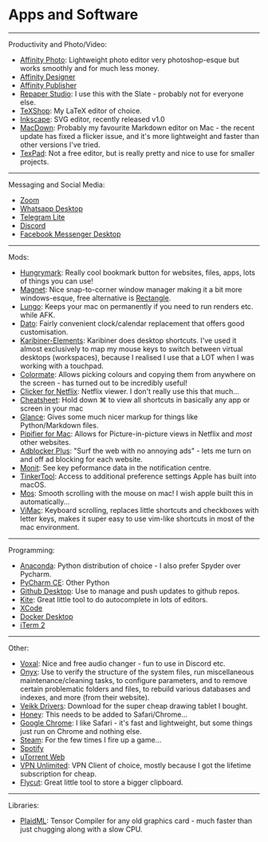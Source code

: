 # Apps and Software

---
Productivity and Photo/Video:

- [Affinity Photo](https://affinity.serif.com/en-gb/photo/): Lightweight photo editor very photoshop-esque but works smoothly and for much less money.
- [Affinity Designer](https://affinity.serif.com/en-gb/designer/)
- [Affinity Publisher](https://affinity.serif.com/en-gb/publisher/)
- [Repaper Studio](https://www.iskn.co/repaper/app/): I use this with the Slate - probably not for everyone else.
- [TeXShop](https://pages.uoregon.edu/koch/texshop/obtaining.html): My LaTeX editor of choice.
- [Inkscape](https://inkscape.org): SVG editor, recently released v1.0
- [MacDown](https://macdown.uranusjr.com): Probably my favourite Markdown editor on Mac - the recent update has fixed a flicker issue, and it's more lightweight and faster than other versions I've tried.
- [TexPad](https://apps.apple.com/sg/app/texpad-latex-editor/id458866234?mt=12): Not a free editor, but is really pretty and nice to use for smaller projects.

---
Messaging and Social Media:

- [Zoom](https://zoom.us)
- [Whatsapp Desktop](https://www.whatsapp.com/download)
- [Telegram Lite](https://apps.apple.com/sg/app/telegram-lite/id946399090?mt=12)
- [Discord](https://discord.com)
- [Facebook Messenger Desktop](https://www.messenger.com/desktop)

---
Mods:

- [Hungrymark](https://apps.apple.com/sg/app/hungrymark/id1482778901?mt=12): Really cool bookmark button for websites, files, apps, lots of things you can use!
- [Magnet](https://apps.apple.com/sg/app/magnet/id441258766?mt=12): Nice snap-to-corner window manager making it a bit more windows-esque, free alternative is [Rectangle](https://rectangleapp.com).
- [Lungo](https://apps.apple.com/sg/app-bundle/sindres-menu-bar-bundle/id1439413445?mt=12): Keeps your mac on permanently if you need to run renders etc. while AFK.
- [Dato](https://apps.apple.com/sg/app/dato/id1470584107?mt=12): Fairly convenient clock/calendar replacement that offers good customisation.
- [Karibiner-Elements](https://karabiner-elements.pqrs.org): Karibiner does desktop shortcuts. I've used it almost exclusively to map my mouse keys to switch between virtual desktops (workspaces), because I realised I use that a LOT when I was working with a touchpad.
- [Colormate](https://apps.apple.com/us/app/colormate-picker-organizer/id1514980873?mt=12): Allows picking colours and copying them from anywhere on the screen - has turned out to be incredibly useful!
- [Clicker for Netflix](https://www.dbklabs.com/clicker-for-netflix/): Netflix viewer. I don't really use this that much...
- [Cheatsheet](https://www.macupdate.com/app/mac/43222/cheatsheet): Hold down ⌘ to view all shortcuts in basically any app or screen in your mac
- [Glance](https://github.com/samuelmeuli/glance): Gives some much nicer markup for things like Python/Markdown files.
- [Pipifier for Mac](https://apps.apple.com/sg/app/pipifier-pip-for-nearly-every-video/id1160374471?mt=12): Allows for Picture-in-picture views in Netflix and *most* other websites.
- [Adblocker Plus](https://adblockplus.org): "Surf the web with no annoying ads" - lets me turn on and off ad blocking for each website.
- [Monit](https://apps.apple.com/sg/app/monit/id1014850245?mt=12): See key peformance data in the notification centre.
- [TinkerTool](https://www.bresink.com/osx/TinkerTool.html): Access to additional preference settings Apple has built into macOS.
- [Mos](https://mos.caldis.me): Smooth scrolling with the mouse on mac! I wish apple built this in automatically...
- [ViMac](https://vimacapp.com): Keyboard scrolling, replaces little shortcuts and checkboxes with letter keys, makes it super easy to use vim-like shortcuts in most of the mac environment.

---
Programming:

- [Anaconda](https://www.anaconda.com): Python distribution of choice - I also prefer Spyder over Pycharm.
- [PyCharm CE](https://www.jetbrains.com/pycharm/download/#section=mac): Other Python 
- [Github Desktop](https://desktop.github.com): Use to manage and push updates to github repos.
- [Kite](https://kite.com): Great little tool to do autocomplete in lots of editors.
- [XCode](https://apps.apple.com/sg/app/xcode/id497799835?mt=12)
- [Docker Desktop](https://www.docker.com/products/docker-desktop)
- [iTerm 2](https://www.iterm2.com)

---
Other:

- [Voxal](https://www.nchsoftware.com/voicechanger/index.html): Nice and free audio changer - fun to use in Discord etc.
- [Onyx](https://www.titanium-software.fr/en/onyx.html): Use to verify the structure of the system files, run miscellaneous maintenance/cleaning tasks, to configure parameters, and to remove certain problematic folders and files, to rebuild various databases and indexes, and more (from their website).
- [Veikk Drivers](https://www.veikk.com/nav/14.html): Download for the super cheap drawing tablet I bought.
- [Honey](https://www.joinhoney.com): This needs to be added to Safari/Chrome...
- [Google Chrome](https://www.google.com/chrome/?brand=CHBD&gclid=CjwKCAjwlZf3BRABEiwA8Q0qq1U6FBS7dI6rz1GcJLd2BwiHtOp5P_oOO9Otw7YVDWN-0PnIEIEDnxoCtK8QAvD_BwE&gclsrc=aw.ds): I like Safari - it's fast and lightweight, but some things just run on Chrome and nothing else.
- [Steam](https://store.steampowered.com): For the few times I fire up a game...
- [Spotify](https://www.spotify.com/uk/download/mac/)
- [uTorrent Web](https://www.utorrent.com)
- [VPN Unlimited](https://www.vpnunlimitedapp.com): VPN Client of choice, mostly because I got the lifetime subscription for cheap.
- [Flycut](https://apps.apple.com/sg/app/flycut-clipboard-manager/id442160987?mt=12): Great little tool to store a bigger clipboard.

---
Libraries:

- [PlaidML](https://plaidml.github.io/plaidml/): Tensor Compiler for any old graphics card - much faster than just chugging along with a slow CPU.
